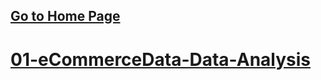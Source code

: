## [Go to Home Page](https://github.com/celik-muhammed)

# [01-eCommerceData-Data-Analysis](./01-eCommerceData-Data-Analysis/)